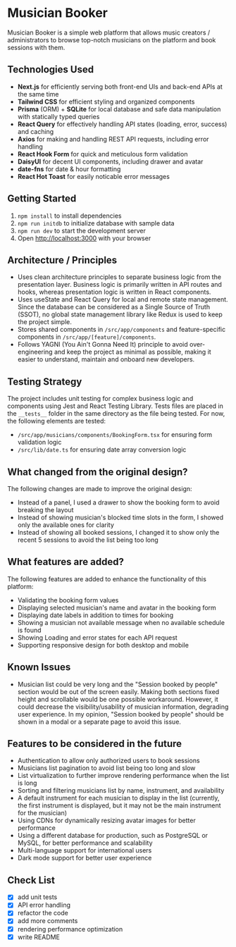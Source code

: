 # Musician Booker

Musician Booker is a simple web platform that allows music creators / administrators to browse top-notch musicians on the platform and book sessions with them.

## Technologies Used

- **Next.js** for efficiently serving both front-end UIs and back-end APIs at the same time
- **Tailwind CSS** for efficient styling and organized components
- **Prisma** (ORM) + **SQLite** for local database and safe data manipulation with statically typed queries
- **React Query** for effectively handling API states (loading, error, success) and caching
- **Axios** for making and handling REST API requests, including error handling
- **React Hook Form** for quick and meticulous form validation
- **DaisyUI** for decent UI components, including drawer and avatar
- **date-fns** for date & hour formatting
- **React Hot Toast** for easily noticable error messages

## Getting Started

1. `npm install` to install dependencies
1. `npm run initdb` to initialize database with sample data
1. `npm run dev` to start the development server
1. Open [http://localhost:3000](http://localhost:3000) with your browser

## Architecture / Principles

- Uses clean architecture principles to separate business logic from the presentation layer. Business logic is primarily written in API routes and hooks, whereas presentation logic is written in React components.
- Uses useState and React Query for local and remote state management. Since the database can be considered as a Single Source of Truth (SSOT), no global state management library like Redux is used to keep the project simple.
- Stores shared components in `/src/app/components` and feature-specific components in `/src/app/[feature]/components`.
- Follows YAGNI (You Ain't Gonna Need It) principle to avoid over-engineering and keep the project as minimal as possible, making it easier to understand, maintain and onboard new developers.

## Testing Strategy

The project includes unit testing for complex business logic and components using Jest and React Testing Library. Tests files are placed in the `__tests__` folder in the same directory as the file being tested. For now, the following elements are tested:

- `/src/app/musicians/components/BookingForm.tsx` for ensuring form validation logic
- `/src/lib/date.ts` for ensuring date array conversion logic

## What changed from the original design? 

The following changes are made to improve the original design:

- Instead of a panel, I used a drawer to show the booking form to avoid breaking the layout
- Instead of showing musician's blocked time slots in the form, I showed only the available ones for clarity
- Instead of showing all booked sessions, I changed it to show only the recent 5 sessions to avoid the list being too long

## What features are added?

The following features are added to enhance the functionality of this platform:

- Validating the booking form values
- Displaying selected musician's name and avatar in the booking form
- Displaying date labels in addition to times for booking
- Showing a musician not available message when no available schedule is found
- Showing Loading and error states for each API request
- Supporting responsive design for both desktop and mobile

## Known Issues

- Musician list could be very long and the "Session booked by people" section would be out of the screen easily. Making both sections fixed height and scrollable would be one possible workaround. However, it could decrease the visibility/usability of musician information, degrading user experience. In my opinion, "Session booked by people" should be shown in a modal or a separate page to avoid this issue.

## Features to be considered in the future

- Authentication to allow only authorized users to book sessions
- Musicians list pagination to avoid list being too long and slow
- List virtualization to further improve rendering performance when the list is long
- Sorting and filtering musicians list by name, instrument, and availability
- A default instrument for each musician to display in the list (currently, the first instrument is displayed, but it may not be the main instrument for the musician)
- Using CDNs for dynamically resizing avatar images for better performance
- Using a different database for production, such as PostgreSQL or MySQL, for better performance and scalability
- Multi-language support for international users
- Dark mode support for better user experience

## Check List  

- [x] add unit tests
- [x] API error handling
- [x] refactor the code
- [x] add more comments
- [x] rendering performance optimization
- [x] write README
